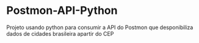 # Postmon-API-Python
Projeto usando python para consumir a API do Postmon que desponibiliza dados de cidades brasileira apartir do CEP 

